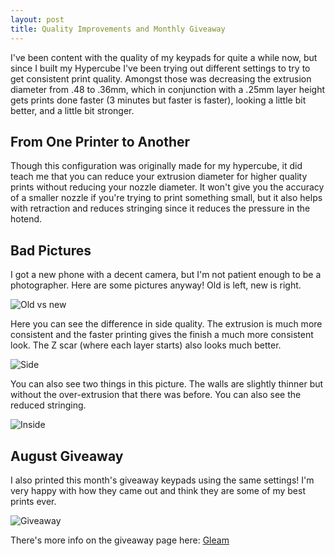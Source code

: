 ```yaml
---
layout: post
title: Quality Improvements and Monthly Giveaway
---
```


I've been content with the quality of my keypads for quite a while now, but since I built my Hypercube I've been trying out different settings to try to get consistent print quality. Amongst those was decreasing the extrusion diameter from .48 to .36mm, which in conjunction with a .25mm layer height gets prints done faster (3 minutes but faster is faster), looking a little bit better, and a little bit stronger.

<!--break-->

## From One Printer to Another

Though this configuration was originally made for my hypercube, it did teach me that you can reduce your extrusion diameter for higher quality prints without reducing your nozzle diameter. It won't give you the accuracy of a smaller nozzle if you're trying to print something small, but it also helps with retraction and reduces stringing since it reduces the pressure in the hotend.

## Bad Pictures

I got a new phone with a decent camera, but I'm not patient enough to be a photographer. Here are some pictures anyway! Old is left, new is right.

![Old vs new](https://thnikk.github.io/blog/images/Quality_Improvements/top.jpg)

Here you can see the difference in side quality. The extrusion is much more consistent and the faster printing gives the finish a much more consistent look. The Z scar (where each layer starts) also looks much better.

![Side](https://thnikk.github.io/blog/images/Quality_Improvements/side.jpg)

You can also see two things in this picture. The walls are slightly thinner but without the over-extrusion that there was before. You can also see the reduced stringing.

![Inside](https://thnikk.github.io/blog/images/Quality_Improvements/inside.jpg)

## August Giveaway

I also printed this month's giveaway keypads using the same settings! I'm very happy with how they came out and think they are some of my best prints ever.

![Giveaway](https://thnikk.github.io/blog/images/Quality_Improvements/giveaway.jpg)

There's more info on the giveaway page here: [Gleam](https://gleam.io/competitions/e3NKx-august-limited-edition-osu-keypad-giveaway)
